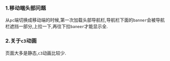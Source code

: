 ### 1.移动端头部问题

从`pc`端切换成移动端的时候,第一次加载头部导航栏,导航栏下面的`banner`会被导航栏遮挡一部分,上拉一下,再往下拉`baneer`才能显示全.

### 2.关于`c3`动画

页面大多是静态,`c3`动画比较少.



